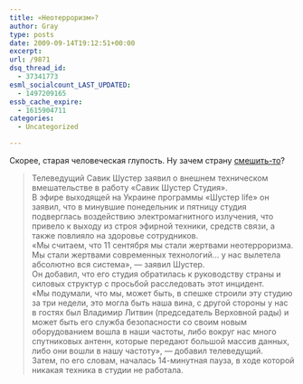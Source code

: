 ```yaml
---
title: «Неотерроризм»?
author: Gray
type: posts
date: 2009-09-14T19:12:51+00:00
excerpt:
url: /9871
dsq_thread_id:
  - 37341773
esml_socialcount_LAST_UPDATED:
  - 1497209165
essb_cache_expire:
  - 1615904711
categories:
  - Uncategorized

---
```








<p style="clear: both">
  Скорее, старая человеческая глупость. Ну зачем страну <a href="http://www.gazeta.ru/news/lenta/2009/09/14/n_1403516.shtml" target="_blank">смешить-то</a>?
</p>

<blockquote style="clear: both">
  <p>
    Телеведущий Савик Шустер заявил о внешнем техническом вмешательстве в работу «Савик Шустер Студия».<br />В эфире выходящей на Украине программы «Шустер life» он заявил, что в минувшие понедельник и пятницу студия подверглась воздействию электромагнитного излучения, что привело к выходу из строя эфирной техники, средств связи, а также повлияло на здоровье сотрудников.<br />«Мы считаем, что 11 сентября мы стали жертвами неотерроризма. Мы стали жертвами современных технологий&#8230; у нас вылетела абсолютно вся система», &#8212; заявил Шустер.<br />Он добавил, что его студия обратилась к руководству страны и силовых структур с просьбой расследовать этот инцидент.<br />«Мы подумали, что мы, может быть, в спешке строили эту студию за три недели, это могла быть наша вина, с другой стороны у нас в гостях был Владимир Литвин (председатель Верховной рады) и может быть его служба безопасности со своим новым оборудованием вошла в наши частоты, либо вокруг нас много спутниковых антенн, которые передают большой массив данных, либо они вошли в нашу частоту», &#8212; добавил телеведущий.<br />Затем, по его словам, началась 14-минутная пауза, в ходе которой никакая техника в студии не работала.
  </p>
</blockquote>